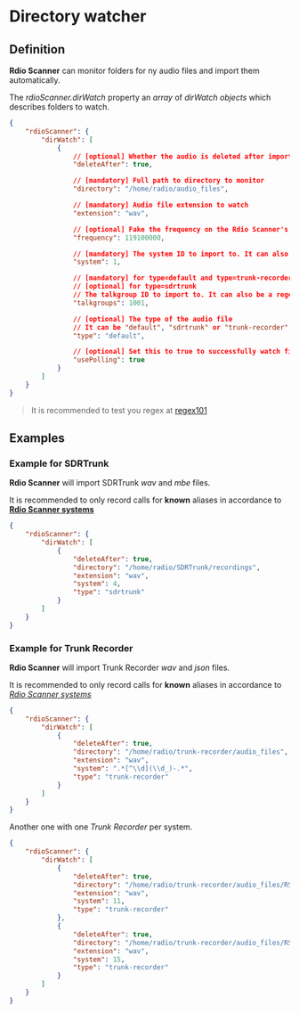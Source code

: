 # Directory watcher

## Definition

**Rdio Scanner** can monitor folders for ny audio files and import them automatically.

The *rdioScanner.dirWatch* property an *array* of *dirWatch objects* which describes folders to watch.

```json
{
    "rdioScanner": {
        "dirWatch": [
            {
                // [optional] Whether the audio is deleted after importation (defaults to false)
                "deleteAfter": true,

                // [mandatory] Full path to directory to monitor
                "directory": "/home/radio/audio_files",

                // [mandatory] Audio file extension to watch
                "extension": "wav",

                // [optional] Fake the frequency on the Rdio Scanner's display (in hertz)
                "frequency": 119100000,

                // [mandatory] The system ID to import to. It can also be a regex string 
                "system": 1,

                // [mandatory] for type=default and type=trunk-recorder
                // [optional] for type=sdrtrunk
                // The talkgroup ID to import to. It can also be a regex string 
                "talkgroups": 1001,

                // [optional] The type of the audio file
                // It can be "default", "sdrtrunk" or "trunk-recorder"
                "type": "default",

                // [optional] Set this to true to successfully watch files over a network
                "usePolling": true
            }
        ]
    }
}
```

> It is recommended to test you regex at [regex101](https://regex101.com/)

## Examples

### Example for SDRTrunk

**Rdio Scanner** will import SDRTrunk *wav* and *mbe* files.

It is recommended to only record calls for **known** aliases in accordance to **[Rdio Scanner systems](./systems.md)**

```json
{
    "rdioScanner": {
        "dirWatch": [
            {
                "deleteAfter": true,
                "directory": "/home/radio/SDRTrunk/recordings",
                "extension": "wav",
                "system": 4,
                "type": "sdrtrunk"
            }
        ]
    }
}
```

### Example for Trunk Recorder

**Rdio Scanner** will import Trunk Recorder *wav* and *json* files.

It is recommended to only record calls for **known** aliases in accordance to *[Rdio Scanner systems](./systems.md)*

```json
{
    "rdioScanner": {
        "dirWatch": [
            {
                "deleteAfter": true,
                "directory": "/home/radio/trunk-recorder/audio_files",
                "extension": "wav",
                "system": ".*[^\\d](\\d_)-.*",
                "type": "trunk-recorder"
            }
        ]
    }
}
```

Another one with one *Trunk Recorder* per system.

```json
{
    "rdioScanner": {
        "dirWatch": [
            {
                "deleteAfter": true,
                "directory": "/home/radio/trunk-recorder/audio_files/RSP25MTL1",
                "extension": "wav",
                "system": 11,
                "type": "trunk-recorder"
            },
            {
                "deleteAfter": true,
                "directory": "/home/radio/trunk-recorder/audio_files/RSP25MTL5",
                "extension": "wav",
                "system": 15,
                "type": "trunk-recorder"
            }
        ]
    }
}
```
